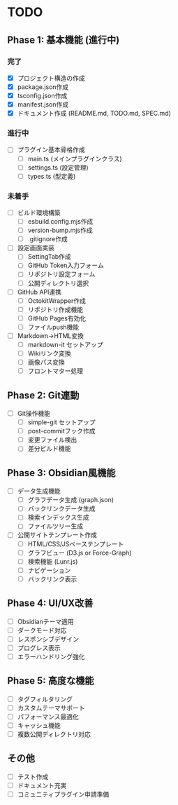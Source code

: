 # TODO

## Phase 1: 基本機能 (進行中)

### 完了
- [x] プロジェクト構造の作成
- [x] package.json作成
- [x] tsconfig.json作成
- [x] manifest.json作成
- [x] ドキュメント作成 (README.md, TODO.md, SPEC.md)

### 進行中
- [ ] プラグイン基本骨格作成
  - [ ] main.ts (メインプラグインクラス)
  - [ ] settings.ts (設定管理)
  - [ ] types.ts (型定義)

### 未着手
- [ ] ビルド環境構築
  - [ ] esbuild.config.mjs作成
  - [ ] version-bump.mjs作成
  - [ ] .gitignore作成

- [ ] 設定画面実装
  - [ ] SettingTab作成
  - [ ] GitHub Token入力フォーム
  - [ ] リポジトリ設定フォーム
  - [ ] 公開ディレクトリ選択

- [ ] GitHub API連携
  - [ ] OctokitWrapper作成
  - [ ] リポジトリ作成機能
  - [ ] GitHub Pages有効化
  - [ ] ファイルpush機能

- [ ] Markdown→HTML変換
  - [ ] markdown-it セットアップ
  - [ ] Wikiリンク変換
  - [ ] 画像パス変換
  - [ ] フロントマター処理

## Phase 2: Git連動

- [ ] Git操作機能
  - [ ] simple-git セットアップ
  - [ ] post-commitフック作成
  - [ ] 変更ファイル検出
  - [ ] 差分ビルド機能

## Phase 3: Obsidian風機能

- [ ] データ生成機能
  - [ ] グラフデータ生成 (graph.json)
  - [ ] バックリンクデータ生成
  - [ ] 検索インデックス生成
  - [ ] ファイルツリー生成

- [ ] 公開サイトテンプレート作成
  - [ ] HTML/CSS/JSベーステンプレート
  - [ ] グラフビュー (D3.js or Force-Graph)
  - [ ] 検索機能 (Lunr.js)
  - [ ] ナビゲーション
  - [ ] バックリンク表示

## Phase 4: UI/UX改善

- [ ] Obsidianテーマ適用
- [ ] ダークモード対応
- [ ] レスポンシブデザイン
- [ ] プログレス表示
- [ ] エラーハンドリング強化

## Phase 5: 高度な機能

- [ ] タグフィルタリング
- [ ] カスタムテーマサポート
- [ ] パフォーマンス最適化
- [ ] キャッシュ機能
- [ ] 複数公開ディレクトリ対応

## その他

- [ ] テスト作成
- [ ] ドキュメント充実
- [ ] コミュニティプラグイン申請準備
